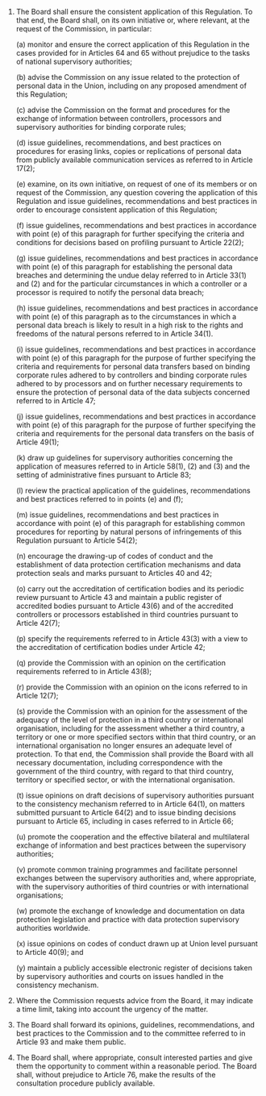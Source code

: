 1. The Board shall ensure the consistent application of this Regulation. To that end, the Board shall, on its own initiative or, where relevant, at the request of the Commission, in particular:

    (a) monitor and ensure the correct application of this Regulation in the cases provided for in Articles 64 and 65 without prejudice to the tasks of national supervisory authorities;

    (b) advise the Commission on any issue related to the protection of personal data in the Union, including on any proposed amendment of this Regulation;

    &#40;c) advise the Commission on the format and procedures for the exchange of information between controllers, processors and supervisory authorities for binding corporate rules;

    (d) issue guidelines, recommendations, and best practices on procedures for erasing links, copies or replications of personal data from publicly available communication services as referred to in Article 17(2);

    (e) examine, on its own initiative, on request of one of its members or on request of the Commission, any question covering the application of this Regulation and issue guidelines, recommendations and best practices in order to encourage consistent application of this Regulation;

    (f) issue guidelines, recommendations and best practices in accordance with point (e) of this paragraph for further specifying the criteria and conditions for decisions based on profiling pursuant to Article 22(2);

    (g) issue guidelines, recommendations and best practices in accordance with point (e) of this paragraph for establishing the personal data breaches and determining the undue delay referred to in Article 33(1) and (2) and for the particular circumstances in which a controller or a processor is required to notify the personal data breach;

    (h) issue guidelines, recommendations and best practices in accordance with point (e) of this paragraph as to the circumstances in which a personal data breach is likely to result in a high risk to the rights and freedoms of the natural persons referred to in Article 34(1).

    (i) issue guidelines, recommendations and best practices in accordance with point (e) of this paragraph for the purpose of further specifying the criteria and requirements for personal data transfers based on binding corporate rules adhered to by controllers and binding corporate rules adhered to by processors and on further necessary requirements to ensure the protection of personal data of the data subjects concerned referred to in Article 47;

    (j) issue guidelines, recommendations and best practices in accordance with point (e) of this paragraph for the purpose of further specifying the criteria and requirements for the personal data transfers on the basis of Article 49(1);

    (k) draw up guidelines for supervisory authorities concerning the application of measures referred to in Article 58(1), (2) and (3) and the setting of administrative fines pursuant to Article 83;

    (l) review the practical application of the guidelines, recommendations and best practices referred to in points (e) and (f);

    (m) issue guidelines, recommendations and best practices in accordance with point (e) of this paragraph for establishing common procedures for reporting by natural persons of infringements of this Regulation pursuant to Article 54(2);

    (n) encourage the drawing-up of codes of conduct and the establishment of data protection certification mechanisms and data protection seals and marks pursuant to Articles 40 and 42;

    (o) carry out the accreditation of certification bodies and its periodic review pursuant to Article 43 and maintain a public register of accredited bodies pursuant to Article 43(6) and of the accredited controllers or processors established in third countries pursuant to Article 42(7);

    (p) specify the requirements referred to in Article 43(3) with a view to the accreditation of certification bodies under Article 42;

    (q) provide the Commission with an opinion on the certification requirements referred to in Article 43(8);

    &#40;r) provide the Commission with an opinion on the icons referred to in Article 12(7);

    (s) provide the Commission with an opinion for the assessment of the adequacy of the level of protection in a third country or international organisation, including for the assessment whether a third country, a territory or one or more specified sectors within that third country, or an international organisation no longer ensures an adequate level of protection. To that end, the Commission shall provide the Board with all necessary documentation, including correspondence with the government of the third country, with regard to that third country, territory or specified sector, or with the international organisation.

    (t) issue opinions on draft decisions of supervisory authorities pursuant to the consistency mechanism referred to in Article 64(1), on matters submitted pursuant to Article 64(2) and to issue binding decisions pursuant to Article 65, including in cases referred to in Article 66;

    (u) promote the cooperation and the effective bilateral and multilateral exchange of information and best practices between the supervisory authorities;

    (v) promote common training programmes and facilitate personnel exchanges between the supervisory authorities and, where appropriate, with the supervisory authorities of third countries or with international organisations;

    (w) promote the exchange of knowledge and documentation on data protection legislation and practice with data protection supervisory authorities worldwide.

    (x) issue opinions on codes of conduct drawn up at Union level pursuant to Article 40(9); and

    (y) maintain a publicly accessible electronic register of decisions taken by supervisory authorities and courts on issues handled in the consistency mechanism.

2. Where the Commission requests advice from the Board, it may indicate a time limit, taking into account the urgency of the matter.

3. The Board shall forward its opinions, guidelines, recommendations, and best practices to the Commission and to the committee referred to in Article 93 and make them public.

4. The Board shall, where appropriate, consult interested parties and give them the opportunity to comment within a reasonable period. The Board shall, without prejudice to Article 76, make the results of the consultation procedure publicly available.
